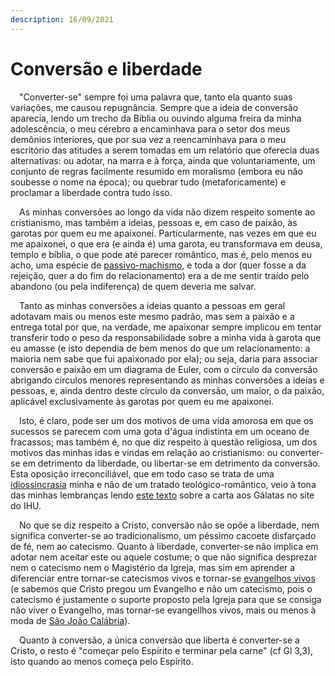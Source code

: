 ```yaml
---
description: 16/09/2021
---
```


# Conversão e liberdade

<p>&emsp;"Converter-se" sempre foi uma palavra que, tanto ela quanto suas variações, me causou repugnância. Sempre que a ideia de conversão aparecia, lendo um trecho da Bíblia ou ouvindo alguma freira da minha adolescência, o meu cérebro a encaminhava para o setor dos meus demônios interiores, que por sua vez a reencaminhava para o meu escritório das atitudes a serem tomadas em um relatório que oferecia duas alternativas: ou adotar, na marra e à força, ainda que voluntariamente, um conjunto de regras facilmente resumido em moralismo (embora eu não soubesse o nome na época); ou quebrar tudo (metaforicamente) e proclamar a liberdade contra tudo isso.</p>
<p>&emsp;As minhas conversões ao longo da vida não dizem respeito somente ao cristianismo, mas também a ideias, pessoas e, em caso de paixão, às garotas por quem eu me apaixonei. Particularmente, nas vezes em que eu me apaixonei, o que era (e ainda é) uma garota, eu transformava em deusa, templo e bíblia, o que pode até parecer romântico, mas é, pelo menos eu acho, uma espécie de <a href="https://www.youtube.com/watch?v=57LC5gY2kno">passivo-machismo</a>, e toda a dor (quer fosse a da rejeição, quer a do fim do relacionamento) era a de me sentir traído pelo abandono (ou pela indiferença) de quem deveria me salvar.</p>
<p>&emsp;Tanto as minhas conversões a ideias quanto a pessoas em geral adotavam mais ou menos este mesmo padrão, mas sem a paixão e a entrega total por que, na verdade, me apaixonar sempre implicou em tentar transferir todo o peso da responsabilidade sobre a minha vida à garota que eu amasse (e isto dependia de bem menos do que um relacionamento: a maioria nem sabe que fui apaixonado por ela); ou seja, daria para associar conversão e paixão em um diagrama de Euler, com o círculo da conversão abrigando círculos menores representando as minhas conversões a ideias e pessoas, e, ainda dentro deste círculo da conversão, um maior, o da paixão, aplicável exclusivamente às garotas por quem eu me apaixonei.</p>
<p>&emsp;Isto, é claro, pode ser um dos motivos de uma vida amorosa em que os sucessos se parecem com uma gota d'água indistinta em um oceano de fracassos; mas também é, no que diz respeito à questão religiosa, um dos motivos das minhas idas e vindas em relação ao cristianismo: ou converter-se em detrimento da liberdade, ou libertar-se em detrimento da conversão. Esta oposição irreconciliável, que em todo caso se trata de uma <a href="https://dicionario.priberam.org/idiossincrasia">idiossincrasia</a> minha e não de um tratado teológico-romântico, veio à tona das minhas lembranças lendo <a href="http://www.ihu.unisinos.br/612830-carta-aos-galatas-contexto-conteudo-e-relacao-com-os-atuais-tradicionalistas-de-igreja">este texto</a> sobre a carta aos Gálatas no site do IHU.</p>
<p>&emsp;No que se diz respeito a Cristo, conversão não se opõe a liberdade, nem significa converter-se ao tradicionalismo, um péssimo cacoete disfarçado de fé, nem ao catecismo. Quanto à liberdade, converter-se não implica em adotar nem aceitar este ou aquele costume; o que não significa desprezar nem o catecismo nem o Magistério da Igreja, mas sim em aprender a diferenciar entre tornar-se catecismos vivos e tornar-se <a href="https://www.youtube.com/watch?v=0wFvMPYi1dk">evangelhos vivos</a> (e sabemos que Cristo pregou um Evangelho e não um catecismo, pois o catecismo é justamente o suporte proposto pela Igreja para que se consiga não viver o Evangelho, mas tornar-se evangellhos vivos, mais ou menos à moda de <a href="https://pt.wikipedia.org/wiki/Jo%C3%A3o_Cal%C3%A1bria">São João Calábria</a>).</p>
<p>&emsp;Quanto à conversão, a única conversão que liberta é converter-se a Cristo, o resto é "começar pelo Espírito e terminar pela carne" (cf Gl 3,3), isto quando ao menos começa pelo Espírito.</p>
